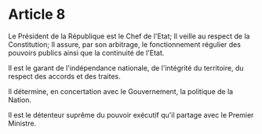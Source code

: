 # Article 8

Le Président de la République est le Chef de l'Etat; Il veille au respect de la Constitution; Il	assure,	par	son	arbitrage,	le	fonctionnement	régulier des pouvoirs publics ainsi que la continuité de l'Etat.

Il est	le	garant	de	l'indépendance nationale, de l'intégrité du territoire,	du respect des	accords	et	des	traites.

Il	détermine,	en	concertation avec le	Gouvernement, la politique de la Nation.

Il	est	le	détenteur	suprême	du	pouvoir	exécutif qu'il partage	avec le Premier	Ministre.				